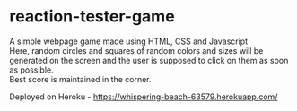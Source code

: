 # reaction-tester-game
A simple webpage game made using HTML, CSS and Javascript <br>
Here, random circles and squares of random colors and sizes will be generated on the screen and the user is supposed to click on them as soon as possible. <br>
Best score is maintained in the corner.

Deployed on Heroku - https://whispering-beach-63579.herokuapp.com/
